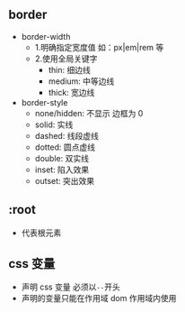 ## border

- border-width
  - 1.明确指定宽度值 如：px|em|rem 等
  - 2.使用全局关键字
    - thin: 细边线
    - medium: 中等边线
    - thick: 宽边线
- border-style
  - none/hidden: 不显示 边框为 0
  - solid: 实线
  - dashed: 线段虚线
  - dotted: 圆点虚线
  - double: 双实线
  - inset: 陷入效果
  - outset: 突出效果

## :root

- 代表根元素

## css 变量

- 声明 css 变量 必须以`--`开头
- 声明的变量只能在作用域 dom 作用域内使用
